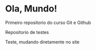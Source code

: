 # Ola, Mundo!
 Primeiro repositorio do curso Git e Github

Repositorio de testes

Teste, mudando diretamente no site
